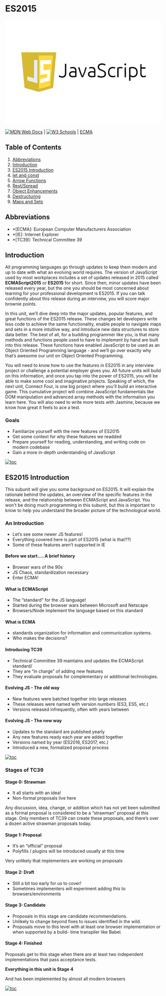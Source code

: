 # ES2015

![javascript](../../../assets/images/javaScript.jpeg)

[![MDN Web Docs](https://img.shields.io/badge/MDN_Web_Docs-black?style=flat&logo=mdnwebdocs&logoColor=white)](https://developer.mozilla.org/en-US/docs/Web/JavaScript) |
[![W3 Schools](https://img.shields.io/badge/W3Schools-6DA55F?style=flat&logo=w3c&logoColor=white)](https://www.w3schools.com/js/default.asp) |
[ECMA](https://www.ecma-international.org/)

## Table of Contents

1. [Abbreviations](#abbreviations)
1. [Introduction](#introduction)
1. [ES2015 Introduction](#es2015-introduction)
1. [let and const](./javascript.vanilla.es2015.let-and-const.md)
1. [Arrow Functions](./javascript.vanilla.es2015.arrow-functions.md)
1. [Rest/Spread](./javascript.vanilla.es2015.rest-spread.md)
1. [Object Enhancements](./javascript.vanilla.es2015.object-enhancements.md)
1. [Destructuring](./javascript.vanilla.es2015.destructuring.md)
1. [Maps and Sets](./javascript.vanilla.es2015.maps-and-sets.md)

## Abbreviations

- \*[ECMA]: European Computer Manufacturers Association
- \*[IE]: Internet Explorer
- \*[TC39]: Technical Committee 39

## Introduction

All programming languages go through updates to keep them modern and up to date with what an evolving world requires. The version of JavaScript used by most workplaces includes a set of updates released in 2015 called **ECMAScript2015** or **ES2015** for short. Since then, minor updates have been released every year, but the one you should be most concerned about learning for your professional development is ES2015. If you can talk confidently about this release during an interview, you will score major brownie points.

In this unit, we’ll dive deep into the major updates, popular features, and great functions of the ES2015 release. These changes let developers write less code to achieve the same functionality, enable people to navigate maps and sets in a more intuitive way, and introduce new data structures to store data better. The best of all, for a budding programmer like you, is that many methods and functions people used to have to implement by hand are built into this release. These functions have enabled JavaScript to be used as an Object Oriented Programming language - and we’ll go over exactly why that’s awesome our unit on Object Oriented Programming.

You will need to know how to use the features in ES2015 in any interview project or challenge a potential employer gives you. All future units will build on this information, and once you tap into the power of ES2015, you will be able to make some cool and imaginative projects. Speaking of which, the next unit, Connect Four, is one big project where you'll build an interactive game. This cumulative project will combine JavaScript fundamentals like DOM manipulation and advanced array methods with the information you learn here. You will also need to write more tests with Jasmine, because we know how great it feels to ace a test.

### Goals

- Familiarize yourself with the new features of ES2015
- Get some context for why these features we readded
- Prepare yourself for reading, understanding, and writing code on modern codebase
- Gain a more in-depth understanding of JavaScript

[![toc](https://img.shields.io/badge/back%20to%20top-%E2%86%A9-red)](#table-of-contents)

## ES2015 Introduction

This subunit will give you some background on ES2015. It will explain the rationale behind the updates, an overview of the specific features in the release, and the relationship between ECMAScript and JavaScript. You won't be doing much programming in this subunit, but this is important to know to help you understand the broader picture of the technological world.

### An Introduction

- Let’s see some newer JS features!
- Everything covered here is part of ES2015 (what is that??)
- Some of these features aren’t supported in IE

#### Before we start.....A brief history

- Browser wars of the 90s
- JS Chaos, standardization necessary
- Enter ECMA!

#### What is ECMAScript

- The “standard” for the JS language!
- Started during the browser wars between Microsoft and Netscape
- Browsers/Node implement the language based on this standard

#### What is ECMA

- standards organization for information and communication systems.
- Who makes the decisions?

#### Introducing TC39

- Technical Committee 39 maintains and updates the ECMAScript standard/
- They are “in charge” of adding new features
- They evaluate proposals for complementary or additional technologies.

#### Evolving JS - The old way

- New features were batched together into large releases
- These releases were named with version numbers (ES3, ES5, etc.)
- Versions released infrequently, often with years between

#### Evolving JS - The new way

- Updates to the standard are published yearly
- Any new features ready each year are added together
- Versions named by year (ES2016, ES2017, etc.)
- Introduced a new, formalized proposal process

[![toc](https://img.shields.io/badge/back%20to%20top-%E2%86%A9-red)](#table-of-contents)

### Stages of TC39

#### Stage 0: Strawman

- It all starts with an idea!
- Non-formal proposals live here

Any discussion, idea, change, or addition which has not yet been submitted as a formal proposal is considered to be a “strawman” proposal at this stage. Only members of TC39 can create these proposals, and there’s over a dozen active strawman proposals today.

#### Stage 1: Proposal

- It’s an “official” proposal
- Polyfills / plugins will be introduced usually at this time

Very unlikely that implementers are working on proposals

#### Stage 2: Draft

- Still a bit too early for us to cover!
- Sometimes implementers will experiment adding this to browsers/environments

#### Stage 3: Candidate

- Proposals in this stage are candidate recommendations.
- Unlikely to change beyond fixes to issues identified in the wild.
- Proposals move to this level with at least one browser implementation or when supported by a build- time transpiler like Babel.

#### Stage 4: Finished

Proposals get to this stage when there are at least two independent implementations that pass acceptance tests.

**Everything in this unit is Stage 4**

And has been implemented by almost all modern browsers

[![toc](https://img.shields.io/badge/back%20to%20top-%E2%86%A9-red)](#table-of-contents)
